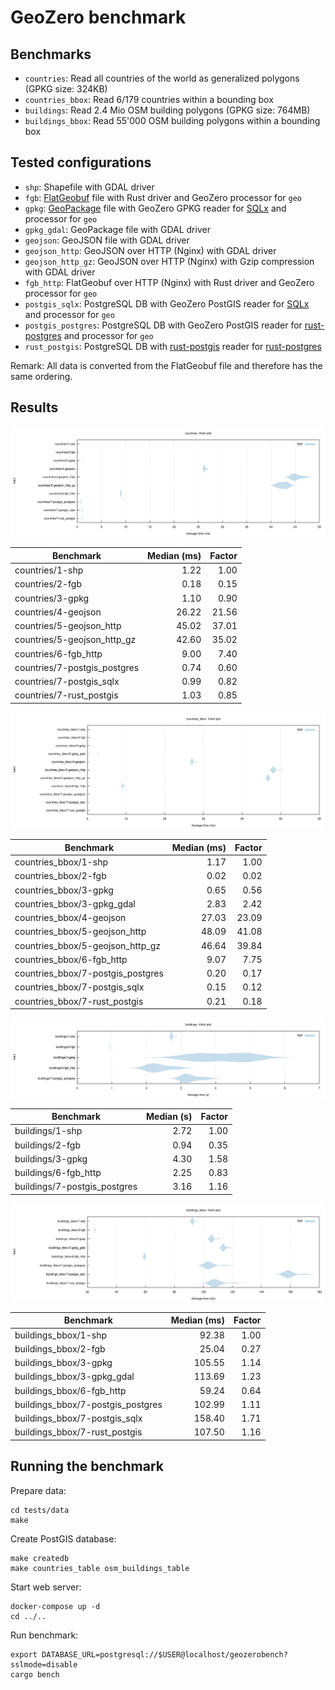 # GeoZero benchmark

## Benchmarks

* `countries`: Read all countries of the world as generalized polygons (GPKG size: 324KB)
* `countries_bbox`: Read 6/179 countries within a bounding box
* `buildings`: Read 2.4 Mio OSM building polygons (GPKG size: 764MB)
* `buildings_bbox`: Read 55'000 OSM building polygons within a bounding box

## Tested configurations


*  `shp`: Shapefile with GDAL driver
*  `fgb`: [FlatGeobuf](https://flatgeobuf.org/) file with Rust driver and GeoZero processor for `geo`
*  `gpkg`: [GeoPackage](https://www.geopackage.org/) file with GeoZero GPKG reader for [SQLx](https://github.com/launchbadge/sqlx) and processor for `geo`
*  `gpkg_gdal`: GeoPackage file with GDAL driver
*  `geojson`: GeoJSON file with GDAL driver
*  `geojson_http`: GeoJSON over HTTP (Nginx) with GDAL driver
*  `geojson_http_gz`: GeoJSON over HTTP (Nginx) with Gzip compression with GDAL driver
*  `fgb_http`: FlatGeobuf over HTTP (Nginx) with Rust driver and GeoZero processor for `geo`
*  `postgis_sqlx`: PostgreSQL DB with GeoZero PostGIS reader for [SQLx](https://github.com/launchbadge/sqlx) and processor for `geo`
*  `postgis_postgres`: PostgreSQL DB with GeoZero PostGIS reader for [rust-postgres](https://github.com/sfackler/rust-postgres) and processor for `geo`
*  `rust_postgis`: PostgreSQL DB with [rust-postgis](https://github.com/andelf/rust-postgis) reader for [rust-postgres](https://github.com/sfackler/rust-postgres)

Remark: All data is converted from the FlatGeobuf file and therefore has the same ordering.

## Results

![countries](./results/200620/countries/violin.svg)

| Benchmark | Median (ms) | Factor |
| --------- | ----------: | -----: |
| countries/1-shp | 1.22 | 1.00 |
| countries/2-fgb | 0.18 | 0.15 |
| countries/3-gpkg | 1.10 | 0.90 |
| countries/4-geojson | 26.22 | 21.56 |
| countries/5-geojson_http | 45.02 | 37.01 |
| countries/5-geojson_http_gz | 42.60 | 35.02 |
| countries/6-fgb_http | 9.00 | 7.40 |
| countries/7-postgis_postgres | 0.74 | 0.60 |
| countries/7-postgis_sqlx | 0.99 | 0.82 |
| countries/7-rust_postgis | 1.03 | 0.85 |

![countries_bbox](./results/200620/countries_bbox/violin.svg)

| Benchmark | Median (ms) | Factor |
| --------- | ----------: | -----: |
| countries_bbox/1-shp | 1.17 | 1.00 |
| countries_bbox/2-fgb | 0.02 | 0.02 |
| countries_bbox/3-gpkg | 0.65 | 0.56 |
| countries_bbox/3-gpkg_gdal | 2.83 | 2.42 |
| countries_bbox/4-geojson | 27.03 | 23.09 |
| countries_bbox/5-geojson_http | 48.09 | 41.08 |
| countries_bbox/5-geojson_http_gz | 46.64 | 39.84 |
| countries_bbox/6-fgb_http | 9.07 | 7.75 |
| countries_bbox/7-postgis_postgres | 0.20 | 0.17 |
| countries_bbox/7-postgis_sqlx | 0.15 | 0.12 |
| countries_bbox/7-rust_postgis | 0.21 | 0.18 |

![buildings](./results/200620/buildings/violin.svg)

| Benchmark | Median (s)  | Factor |
| --------- | ----------: | -----: |
| buildings/1-shp | 2.72 | 1.00 |
| buildings/2-fgb | 0.94 | 0.35 |
| buildings/3-gpkg | 4.30 | 1.58 |
| buildings/6-fgb_http | 2.25 | 0.83 |
| buildings/7-postgis_postgres | 3.16 | 1.16 |

![buildings_bbox](./results/200620/buildings_bbox/violin.svg)

| Benchmark | Median (ms) | Factor |
| --------- | ----------: | -----: |
| buildings_bbox/1-shp | 92.38 | 1.00 |
| buildings_bbox/2-fgb | 25.04 | 0.27 |
| buildings_bbox/3-gpkg | 105.55 | 1.14 |
| buildings_bbox/3-gpkg_gdal | 113.69 | 1.23 |
| buildings_bbox/6-fgb_http | 59.24 | 0.64 |
| buildings_bbox/7-postgis_postgres | 102.99 | 1.11 |
| buildings_bbox/7-postgis_sqlx | 158.40 | 1.71 |
| buildings_bbox/7-rust_postgis | 107.50 | 1.16 |

## Running the benchmark

Prepare data:

    cd tests/data
    make

Create PostGIS database:

    make createdb
    make countries_table osm_buildings_table

Start web server:

    docker-compose up -d
    cd ../..

Run benchmark:

    export DATABASE_URL=postgresql://$USER@localhost/geozerobench?sslmode=disable
    cargo bench
